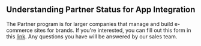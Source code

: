 ## Understanding Partner Status for App Integration

The Partner program is for larger companies that manage and build e-commerce sites for brands. If you're interested, you can fill out this form in this [link](https://www.gotolstoy.com/become-a-partner). Any questions you have will be answered by our sales team.